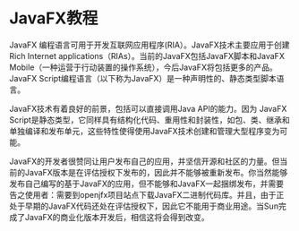 # JavaFX教程

JavaFX 编程语言可用于开发互联网应用程序(RIA）。JavaFX技术主要应用于创建Rich Internet applications（RIAs）。当前的JavaFX包括JavaFX脚本和JavaFX Mobile（一种运营于行动装置的操作系统），今后JavaFX将包括更多的产品。JavaFX Script编程语言（以下称为JavaFX）是一种声明性的、静态类型脚本语言。

JavaFX技术有着良好的前景，包括可以直接调用Java API的能力。因为 JavaFX Script是静态类型，它同样具有结构化代码、重用性和封装性，如包、类、继承和单独编译和发布单元，这些特性使得使用JavaFX技术创建和管理大型程序变为可能。

JavaFX的开发者很赞同让用户发布自己的应用，并坚信开源和社区的力量。但当前的JavaFX版本是在评估授权下发布的，因此并不能够被重新发布。你当然能够发布自己编写的基于JavaFX的应用，但不能够和JavaFX一起捆绑发布，并需要告之使用者：需要到openjfx项目站点下载JavaFX二进制代码库。并且，由于正处于早期的JavaFX代码还处在评估授权下，因此它不能用于商业用途。当Sun完成了JavaFX的商业化版本开发后，相信这将会得到改变。

